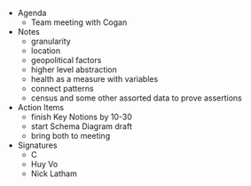 * Agenda
    * Team meeting with Cogan 
* Notes
    * granularity
    * location
    * geopolitical factors
    * higher level abstraction
    * health as a measure with variables
    * connect patterns
    * census and some other assorted data to prove assertions
* Action Items
    * finish Key Notions by 10-30
    * start Schema Diagram draft
    * bring both to meeting
* Signatures
    *  C
    *  Huy Vo
    *  Nick Latham
